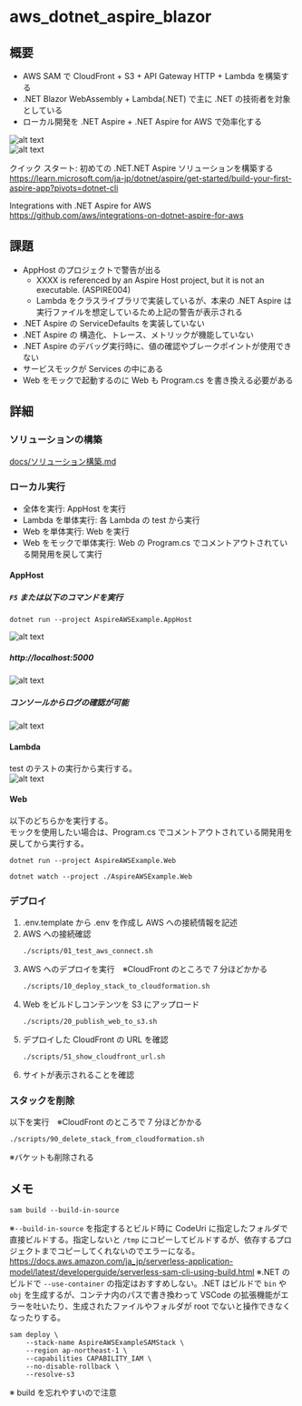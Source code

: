 # aws_dotnet_aspire_blazor

## 概要
* AWS SAM で CloudFront + S3 + API Gateway HTTP + Lambda を構築する
* .NET Blazor WebAssembly + Lambda(.NET) で主に .NET の技術者を対象としている
* ローカル開発を .NET Aspire + .NET Aspire for AWS で効率化する

![alt text](docs/images/システム構成図.drawio.png)  
![alt text](docs/images/ソリューション構成図.drawio.png)  

クイック スタート: 初めての .NET.NET Aspire ソリューションを構築する  
https://learn.microsoft.com/ja-jp/dotnet/aspire/get-started/build-your-first-aspire-app?pivots=dotnet-cli  

Integrations with .NET Aspire for AWS  
https://github.com/aws/integrations-on-dotnet-aspire-for-aws  

## 課題
* AppHost のプロジェクトで警告が出る 
  * XXXX is referenced by an Aspire Host project, but it is not an executable. (ASPIRE004)
  * Lambda をクラスライブラリで実装しているが、本来の .NET Aspire は実行ファイルを想定しているため上記の警告が表示される
* .NET Aspire の ServiceDefaults を実装していない
* .NET Aspire の 構造化、トレース、メトリックが機能していない
* .NET Aspire のデバッグ実行時に、値の確認やブレークポイントが使用できない
* サービスモックが Services の中にある
* Web をモックで起動するのに Web も Program.cs を書き換える必要がある

## 詳細

### ソリューションの構築
[docs/ソリューション構築.md](docs/ソリューション構築.md)

### ローカル実行

* 全体を実行: AppHost を実行
* Lambda を単体実行: 各 Lambda の test から実行
* Web を単体実行: Web を実行
* Web をモックで単体実行: Web の Program.cs でコメントアウトされている開発用を戻して実行

#### AppHost
##### `F5` または以下のコマンドを実行
```
dotnet run --project AspireAWSExample.AppHost
```
![alt text](docs/images/1744295191288.png)

##### http://localhost:5000 
![alt text](docs/images/1744295312719.png)

##### コンソールからログの確認が可能
![alt text](docs/images/1744295399775.png)

#### Lambda
test のテストの実行から実行する。  
![alt text](docs/images/1744295821338.png)

#### Web
以下のどちらかを実行する。  
モックを使用したい場合は、Program.cs でコメントアウトされている開発用を戻してから実行する。  
```
dotnet run --project AspireAWSExample.Web
```
```
dotnet watch --project ./AspireAWSExample.Web
```

### デプロイ

1. .env.template から .env を作成し AWS への接続情報を記述
1. AWS への接続確認
    ```
    ./scripts/01_test_aws_connect.sh
    ```
1. AWS へのデプロイを実行　※CloudFront のところで 7 分ほどかかる
    ```
    ./scripts/10_deploy_stack_to_cloudformation.sh
    ```
1. Web をビルドしコンテンツを S3 にアップロード
    ```
    ./scripts/20_publish_web_to_s3.sh
    ```
1. デプロイした CloudFront の URL を確認
    ```
    ./scripts/51_show_cloudfront_url.sh
    ```
1. サイトが表示されることを確認

### スタックを削除
以下を実行　※CloudFront のところで 7 分ほどかかる
```
./scripts/90_delete_stack_from_cloudformation.sh
```
※バケットも削除される

## メモ
```
sam build --build-in-source
```
※`--build-in-source` を指定するとビルド時に CodeUri に指定したフォルダで直接ビルドする。指定しないと `/tmp` にコピーしてビルドするが、依存するプロジェクトまでコピーしてくれないのでエラーになる。  
https://docs.aws.amazon.com/ja_jp/serverless-application-model/latest/developerguide/serverless-sam-cli-using-build.html
※.NET のビルドで `--use-container` の指定はおすすめしない。.NET はビルドで `bin` や `obj` を生成するが、コンテナ内のパスで書き換わって VSCode の拡張機能がエラーを吐いたり、生成されたファイルやフォルダが root でないと操作できなくなったりする。


```
sam deploy \
    --stack-name AspireAWSExampleSAMStack \
    --region ap-northeast-1 \
    --capabilities CAPABILITY_IAM \
    --no-disable-rollback \
    --resolve-s3
```
※ build を忘れやすいので注意
